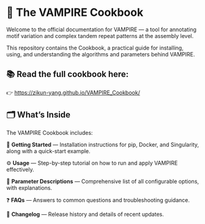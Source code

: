 # 📖 The VAMPIRE Cookbook
Welcome to the official documentation for VAMPIRE — a tool for annotating motif variation and complex tandem repeat patterns at the assembly level.

This repository contains the Cookbook, a practical guide for installing, using, and understanding the algorithms and parameters behind VAMPIRE.

## 📚 Read the full cookbook here:
👉 https://zikun-yang.github.io/VAMPIRE_Cookbook/

## 🗂️ What’s Inside
The VAMPIRE Cookbook includes:

🔧 **Getting Started** — Installation instructions for pip, Docker, and Singularity, along with a quick-start example.

⚙️ **Usage** — Step-by-step tutorial on how to run and apply VAMPIRE effectively.

🔬 **Parameter Descriptions** — Comprehensive list of all configurable options, with explanations.

❓ **FAQs** — Answers to common questions and troubleshooting guidance.

🧬 **Changelog** — Release history and details of recent updates.